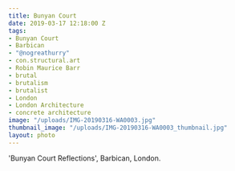 ```yaml
---
title: Bunyan Court
date: 2019-03-17 12:18:00 Z
tags:
- Bunyan Court
- Barbican
- "@nogreathurry"
- con.structural.art
- Robin Maurice Barr
- brutal
- brutalism
- brutalist
- London
- London Architecture
- concrete architecture
image: "/uploads/IMG-20190316-WA0003.jpg"
thumbnail_image: "/uploads/IMG-20190316-WA0003_thumbnail.jpg"
layout: photo
---
```


'Bunyan Court Reflections', Barbican, London.